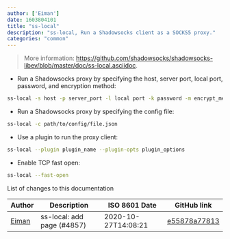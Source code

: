 ```yaml
---
author: ['Eiman']
date: 1603804101
title: "ss-local"
description: "ss-local, Run a Shadowsocks client as a SOCKS5 proxy."
categories: "common"
---
```

> More information: <https://github.com/shadowsocks/shadowsocks-libev/blob/master/doc/ss-local.asciidoc>.

- Run a Shadowsocks proxy by specifying the host, server port, local port, password, and encryption method:

```bash
ss-local -s host -p server_port -l local port -k password -m encrypt_method
```

- Run a Shadowsocks proxy by specifying the config file:

```bash
ss-local -c path/to/config/file.json
```

- Use a plugin to run the proxy client:

```bash
ss-local --plugin plugin_name --plugin-opts plugin_options
```

- Enable TCP fast open:

```bash
ss-local --fast-open
```
List of changes to this documentation


Author | Description | ISO 8601 Date | GitHub link
------|-----|-----|-----
[Eiman](mailto:eimanip@users.noreply.github.com) | ss-local: add page (#4857) | 2020-10-27T14:08:21 | [e55878a77813](https://github.com/tldr-pages/tldr/commit/e55878a77813267aa404b31169f5586c69620ec1)

